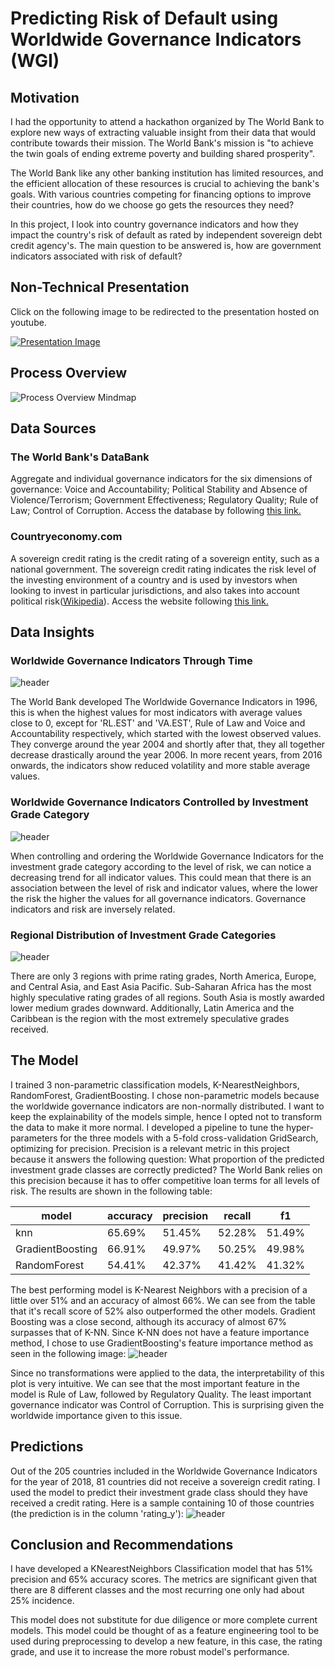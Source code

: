 # Predicting Risk of Default using Worldwide Governance Indicators (WGI)
## Motivation
I had the opportunity to attend a hackathon organized by The World Bank to explore new ways of extracting valuable insight from their data that would contribute towards their mission. The World Bank's mission is "to achieve the twin goals of ending extreme poverty and building shared prosperity".  

The World Bank like any other banking institution has limited resources, and the efficient allocation of these resources is crucial to achieving the bank's goals. With various countries competing for financing options to improve their countries, how do we choose go gets the resources they need?  

In this project, I look into country governance indicators and how they impact the country's risk of default as rated by independent sovereign debt credit agency's. The main question to be answered is, how are government indicators associated with risk of default?
## Non-Technical Presentation
Click on the following image to be redirected to the presentation hosted on youtube.

[![Presentation Image](http://img.youtube.com/vi/ny-iaCbJucM/0.jpg)](http://www.youtube.com/watch?v=ny-iaCbJucM "Project Non-Technical Presentation")
## Process Overview
![Process Overview Mindmap](/img/WGI-process.png)
## Data Sources
### The World Bank's DataBank

Aggregate and individual governance indicators for the six dimensions of governance: Voice and Accountability; Political Stability and Absence of Violence/Terrorism; Government Effectiveness; Regulatory Quality; Rule of Law; Control of Corruption.
Access the database by following [this link.](https://databank.worldbank.org/source/worldwide-governance-indicators)

### Countryeconomy.com
A sovereign credit rating is the credit rating of a sovereign entity, such as a national government. The sovereign credit rating indicates the risk level of the investing environment of a country and is used by investors when looking to invest in particular jurisdictions, and also takes into account political risk([Wikipedia](https://en.wikipedia.org/wiki/Credit_rating)).
Access the website following [this link.](https://countryeconomy.com/ratings)

## Data Insights
### Worldwide Governance Indicators Through Time
![header](img/WGI_WorldwideAverages.png "Worldwide governance indicator averages per year")

The World Bank developed The Worldwide Governance Indicators in 1996, this is when the highest values for most indicators with average values close to 0, except for 'RL.EST' and 'VA.EST', Rule of Law and Voice and Accountability respectively, which started with the lowest observed values. They converge around the year 2004 and shortly after that, they all together decrease drastically around the year 2006. In more recent years, from 2016 onwards, the indicators show reduced volatility and more stable average values.
### Worldwide Governance Indicators Controlled by Investment Grade Category
![header](img/WGIvsGrade.png "Indicators boxplots controlled by investment grade category")

When controlling and ordering the Worldwide Governance Indicators for the investment grade category according to the level of risk, we can notice a decreasing trend for all indicator values. This could mean that there is an association between the level of risk and indicator values, where the lower the risk the higher the values for all governance indicators. Governance indicators and risk are inversely related.
### Regional Distribution of Investment Grade Categories
![header](img/RegionalGrades.png "Investment grade categories distributed by region")

There are only 3 regions with prime rating grades, North America, Europe, and Central Asia, and East Asia Pacific. Sub-Saharan Africa has the most highly speculative rating grades of all regions. South Asia is mostly awarded lower medium grades downward. Additionally, Latin America and the Caribbean is the region with the most extremely speculative grades received.

## The Model
I trained 3 non-parametric classification models, K-NearestNeighbors, RandomForest, GradientBoosting. I chose non-parametric models because the worldwide governance indicators are non-normally distributed. I want to keep the explainability of the models simple, hence I opted not to transform the data to make it more normal. I developed a pipeline to tune the hyper-parameters for the three models with a 5-fold cross-validation GridSearch, optimizing for precision. Precision is a relevant metric in this project because it answers the following question: What proportion of the predicted investment grade classes are correctly predicted? The World Bank relies on this precision because it has to offer competitive loan terms for all levels of risk. The results are shown in the following table:

| model            | accuracy | precision | recall | f1     |
|------------------|----------|-----------|--------|--------|
| knn              | 65.69%   | 51.45%    | 52.28% | 51.49% |
| GradientBoosting | 66.91%   | 49.97%    | 50.25% | 49.98% |
| RandomForest     | 54.41%   | 42.37%    | 41.42% | 41.32% |

The best performing model is K-Nearest Neighbors with a precision of a little over 51% and an accuracy of almost 66%. We can see from the table that it's recall score of 52% also outperformed the other models. Gradient Boosting was a close second, although its accuracy of almost 67% surpasses that of K-NN. Since K-NN does not have a feature importance method, I chose to use GradientBoosting's feature importance method as seen in the following image:
![header](img/TopImportantFeatures.png "Top 10 most important features in GradientBoosting model")

Since no transformations were applied to the data, the interpretability of this plot is very intuitive. We can see that the most important feature in the model is Rule of Law, followed by Regulatory Quality. The least important governance indicator was Control of Corruption. This is surprising given the worldwide importance given to this issue. 

## Predictions
Out of the 205 countries included in the Worldwide Governance Indicators for the year of 2018, 81 countries did not receive a sovereign credit rating. I used the model to predict their investment grade class should they have received a credit rating. Here is a sample containing 10 of those countries (the prediction is in the column 'rating_y'):
![header](img/predictions.png "Predictions for 10 countries")

## Conclusion and Recommendations
I have developed a KNearestNeighbors Classification model that has 51% precision and 65% accuracy scores. The metrics are significant given that there are 8 different classes and the most recurring one only had about 25% incidence.


This model does not substitute for due diligence or more complete current models. This model could be thought of as a feature engineering tool to be used during preprocessing to develop a new feature, in this case, the rating grade, and use it to increase the more robust model's performance.


